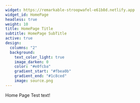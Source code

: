 ```yaml
---
widget: https://remarkable-stroopwafel-e61b8d.netlify.app
widget_id: HomePage
headless: true
weight: 10
title: HomePage Title
subtitle: HomePage SubTitle
active: true
design:
  columns: "2"
  background:
    text_color_light: true
    image_darken: 0
    color: "#e0fcba"
    gradient_start: "#fbea0b"
    gradient_end: "#1c8ced"
    image: source.png
---
```

H﻿ome Page Test text!